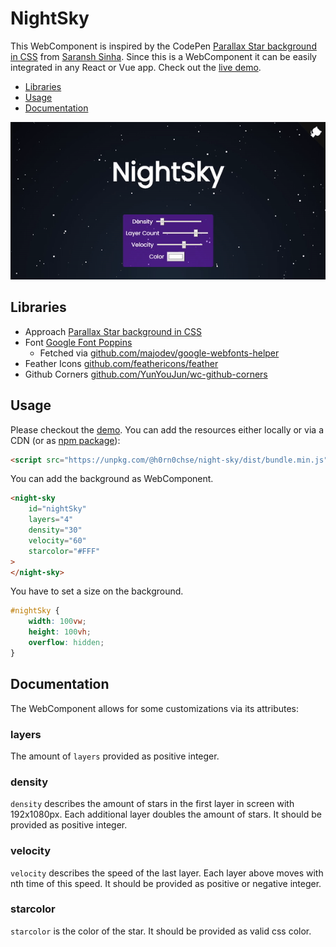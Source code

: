# NightSky

This WebComponent is inspired by the CodePen [Parallax Star background in CSS](https://codepen.io/saransh/pen/BKJun) from [Saransh Sinha](https://codepen.io/saransh). Since this is a WebComponent it can be easily integrated in any React or Vue app. Check out the [live demo](https://h0rn0chse.github.io/NightSky/demo).

 * [Libraries](#libraries)
 * [Usage](#usage)
 * [Documentation](#documentation)

<p align="center">
    <img src="./assets/animation.gif" />
</p>

## Libraries
 * Approach [Parallax Star background in CSS](https://codepen.io/saransh/pen/BKJun)
 * Font [Google Font Poppins](https://fonts.google.com/specimen/Poppins)
   * Fetched via [github.com/majodev/google-webfonts-helper](https://github.com/majodev/google-webfonts-helper)
 * Feather Icons [github.com/feathericons/feather](https://github.com/feathericons/feather)
 * Github Corners [github.com/YunYouJun/wc-github-corners](https://github.com/YunYouJun/wc-github-corners)

 ## Usage
Please checkout the [demo](https://h0rn0chse.github.io/NightSky/demo/). You can add the resources either locally or via a CDN (or as [npm package](https://www.npmjs.com/package/@h0rn0chse/night-sky)):
```html
<script src="https://unpkg.com/@h0rn0chse/night-sky/dist/bundle.min.js"></script>
```

You can add the background as WebComponent.
```html
<night-sky
    id="nightSky"
    layers="4"
    density="30"
    velocity="60"
    starcolor="#FFF"
>
</night-sky>
```
You have to set a size on the background.
```css
#nightSky {
    width: 100vw;
    height: 100vh;
    overflow: hidden;
}
```

## Documentation
The WebComponent allows for some customizations via its attributes:
### layers
The amount of `layers` provided as positive integer.

### density
`density` describes the amount of stars in the first layer in screen with 192x1080px. Each additional layer doubles the amount of stars. It should be provided as positive integer.

### velocity
`velocity` describes the speed of the last layer. Each layer above moves with nth time of this speed. It should be provided as positive or negative integer.

### starcolor
`starcolor` is the color of the star. It should be provided as valid css color.
